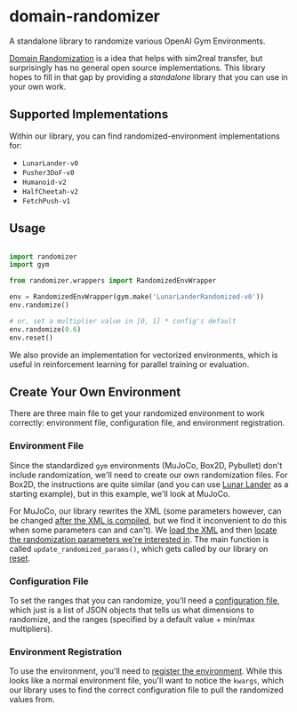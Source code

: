 # domain-randomizer
A standalone library to randomize various OpenAI Gym Environments.

[Domain Randomization](https://arxiv.org/abs/1703.06907) is a idea that helps with sim2real transfer, but surprisingly has no general open source implementations. This library hopes to fill in that gap by providing a _standalone_ library that you can use in your own work.

## Supported Implementations
Within our library, you can find randomized-environment implementations for:
* `LunarLander-v0`
* `Pusher3DoF-v0`
* `Humanoid-v2`
* `HalfCheetah-v2`
* `FetchPush-v1`

## Usage

```python

import randomizer
import gym

from randomizer.wrappers import RandomizedEnvWrapper

env = RandomizedEnvWrapper(gym.make('LunarLanderRandomized-v0'))
env.randomize()

# or, set a multiplier value in [0, 1] * config's default
env.randomize(0.6)
env.reset()
```

We also provide an implementation for vectorized environments, which is useful in reinforcement learning for parallel training or evaluation.

## Create Your Own Environment

There are three main file to get your randomized environment to work correctly: environment file, configuration file, and environment registration.

### Environment File

Since the standardized `gym` environments (MuJoCo, Box2D, Pybullet) don't include randomization, we'll need to create our own randomization files. For Box2D, the instructions are quite similar (and you can use [Lunar Lander](https://github.com/montrealrobotics/domain-randomizer/blob/master/randomizer/lunar_lander.py) as a starting example), but in this example, we'll look at MuJoCo. 

For MuJoCo, our library rewrites the XML (some parameters however, can be changed [after the XML is compiled](https://github.com/openai/mujoco-py/issues/148), but we find it inconvenient to do this when some parameters can and can't). We [load the XML](https://github.com/montrealrobotics/domain-randomizer/blob/master/randomizer/pusher3dof.py#L21-L22) and then [locate the randomization parameters we're interested in](https://github.com/montrealrobotics/domain-randomizer/blob/master/randomizer/pusher3dof.py#L24-L32). The main function is called `update_randomized_params()`, which gets called by our library on [reset](https://github.com/montrealrobotics/domain-randomizer/blob/master/randomizer/pusher3dof.py#L34-L54).

### Configuration File

To set the ranges that you can randomize, you'll need a [configuration file](https://github.com/montrealrobotics/domain-randomizer/blob/master/randomizer/config/Pusher3DOFRandomized/default.json), which just is a list of JSON objects that tells us what dimensions to randomize, and the ranges (specified by a default value + min/max multipliers).

### Environment Registration

To use the environment, you'll need to [register the environment](https://github.com/montrealrobotics/domain-randomizer/blob/master/randomizer/__init__.py#L25-L30). While this looks like a normal environment file, you'll want to notice the `kwargs`, which our library uses to find the correct configuration file to pull the randomized values from.

